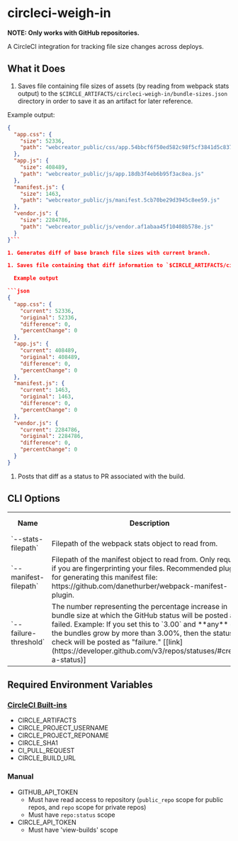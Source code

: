 # circleci-weigh-in
**NOTE: Only works with GitHub repositories.**

A CircleCI integration for tracking file size changes across deploys.

## What it Does
1. Saves file containing file sizes of assets (by reading from webpack stats output) to the `$CIRCLE_ARTIFACTS/circleci-weigh-in/bundle-sizes.json` directory in order to save it as an artifact for later reference.

  Example output:

```json
{
  "app.css": {
    "size": 52336,
    "path": "webcreator_public/css/app.54bbcf6f50ed582c98f5cf3841d5c837.css"
  },
  "app.js": {
    "size": 408489,
    "path": "webcreator_public/js/app.18db3f4eb6b95f3ac8ea.js"
  },
  "manifest.js": {
    "size": 1463,
    "path": "webcreator_public/js/manifest.5cb70be29d3945c8ee59.js"
  },
  "vendor.js": {
    "size": 2284786,
    "path": "webcreator_public/js/vendor.af1abaa45f10408b578e.js"
  }
}```

1. Generates diff of base branch file sizes with current branch.

1. Saves file containing that diff information to `$CIRCLE_ARTIFACTS/circleci-weigh-in/bundle-sizes-diff.json`.

  Example output

```json
{
  "app.css": {
    "current": 52336,
    "original": 52336,
    "difference": 0,
    "percentChange": 0
  },
  "app.js": {
    "current": 408489,
    "original": 408489,
    "difference": 0,
    "percentChange": 0
  },
  "manifest.js": {
    "current": 1463,
    "original": 1463,
    "difference": 0,
    "percentChange": 0
  },
  "vendor.js": {
    "current": 2284786,
    "original": 2284786,
    "difference": 0,
    "percentChange": 0
  }
}
```

1. Posts that diff as a status to PR associated with the build.

## CLI Options
<table>
  <tr>
    <th>Name</th>
    <th>Description</th>
    <th>Type</th>
    <th>Required?</th>
    <th>Default Value</th>
  </tr>
  <tr>
    <td>`--stats-filepath`</td>
    <td>Filepath of the webpack stats object to read from.</td>
    <td>`String`</td>
    <td>Yes</td>
    <td></td>
  </tr>
  <tr>
    <td>`--manifest-filepath`</td>
    <td>Filepath of the manifest object to read from. Only required if you are fingerprinting your files. Recommended plugin for generating this manifest file: https://github.com/danethurber/webpack-manifest-plugin.</td>
    <td>`String`</td>
    <td>No</td>
    <td></td>
  </tr>
  <tr>
    <td>`--failure-threshold`</td>
    <td>The number representing the percentage increase in bundle size at which the GitHub status will be posted as failed. Example: If you set this to `3.00` and **any** of the bundles grow by more than 3.00%, then the status check will be posted as "failure." [[link](https://developer.github.com/v3/repos/statuses/#create-a-status)]</td>
    <td>`Number`</td>
    <td>No</td>
    <td>`5.00`</td>
  </tr>
</table>

## Required Environment Variables

### [CircleCI Built-ins](https://circleci.com/docs/1.0/environment-variables/)
- CIRCLE_ARTIFACTS
- CIRCLE_PROJECT_USERNAME
- CIRCLE_PROJECT_REPONAME
- CIRCLE_SHA1
- CI_PULL_REQUEST
- CIRCLE_BUILD_URL

### Manual
- GITHUB_API_TOKEN
  - Must have read access to repository (`public_repo` scope for public repos, and `repo` scope for private repos)
  - Must have `repo:status` scope
- CIRCLE_API_TOKEN
  - Must have 'view-builds' scope
